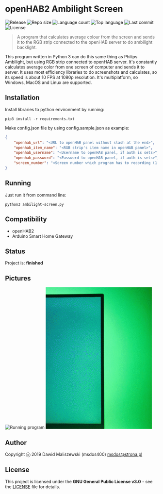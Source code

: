 # openHAB2 Ambilight Screen
![Release](https://img.shields.io/github/release/msdos400/openhab2-ambilight-screen.svg?style=flat-square)
![Repo size](https://img.shields.io/github/repo-size/msdos400/openhab2-ambilight-screen.svg?style=flat-square)
![Language count](https://img.shields.io/github/languages/count/msdos400/openhab2-ambilight-screen.svg?style=flat-square)
![Top language](https://img.shields.io/github/languages/top/msdos400/openhab2-ambilight-screen.svg?style=flat-square)
![Last commit](https://img.shields.io/github/last-commit/msdos400/openhab2-ambilight-screen.svg?style=flat-square)
![License](https://img.shields.io/github/license/msdos400/openhab2-ambilight-screen.svg?style=flat-square)
> A program that calculates average colour from the screen and sends it to the RGB strip connected to the openHAB server to do ambilight backlight.

This program written in Python 3 can do this same thing as Philips Ambilight, but using RGB strip connected to openHAB server. It's constantly calculates average color from one screen of computer and sends it to server. It uses most efficiency libraries to do screenshots and calculates, so its speed is about 10 FPS at 1080p resolution. It's multiplatform, so Windows, MacOS and Linux are supported.

## Installation
Install libraries to python environment by running:
```
pip3 install -r requirements.txt
```

Make config.json file by using config.sample.json as example:
```json
{
    "openhab_url": "<URL to openHAB panel without slash at the end>",
    "openhab_item_name": "<RGB strip's item name in openHAB panel>",
    "openhab_username": "<Username to openHAB panel, if auth is sets>",
    "openhab_password": "<Password to openHAB panel, if auth is sets>",
    "screen_number": "<Screen number which program has to recording (1 is first, 2 is second, etc..)>"
}
```

## Running
Just run it from command line:
```
python3 ambilight-screen.py
```

## Compatibility
- openHAB2
- Arduino Smart Home Gateway

## Status
Project is: **finished**

## Pictures
![Running program](https://raw.githubusercontent.com/msdos400/openhab2-ambilight-screen/assets/images/running.jpg)
![Effect](https://raw.githubusercontent.com/msdos400/openhab2-ambilight-screen/assets/images/effect.gif)

## Author
Copyright ⓒ 2019 Dawid Maliszewski (msdos400) <msdos@strona.pl>

## License
This project is licensed under the **GNU General Public License v3.0** - see the [LICENSE](https://github.com/msdos400/openhab2-ambilight-screen/blob/master/LICENSE) file for details.
